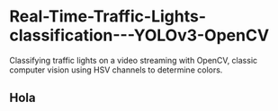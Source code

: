 # Real-Time-Traffic-Lights-classification---YOLOv3-OpenCV
Classifying traffic lights on a video streaming with OpenCV, classic computer vision using HSV channels to determine colors.


<h2> Hola </h2>
